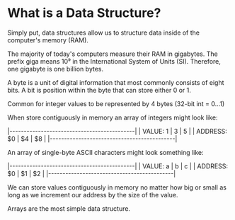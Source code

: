 # What is a Data Structure?

Simply put, data structures allow us to structure data inside of the computer's memory (RAM).

The majority of today's computers measure their RAM in gigabytes. The prefix giga means 10⁹ in the International System of Units (SI). Therefore, one gigabyte is one billion bytes.

A byte is a unit of digital information that most commonly consists of eight bits. A bit is position within the byte that can store either 0 or 1.

Common for integer values to be represented by 4 bytes (32-bit int = 0...1)

When store contiguously in memory an array of integers might look like:

|--------------------------------------------|
| VALUE: 1 | 3 | 5 |
| ADDRESS: $0 | $4 | $8 |
|--------------------------------------------|

An array of single-byte ASCII characters might look something like:

|--------------------------------------------|
| VALUE: a | b | c |
| ADDRESS: $0 | $1 | $2 |
|--------------------------------------------|

We can store values contiguously in memory no matter how big or small as long as we increment our address by the size of the value.

Arrays are the most simple data structure.
